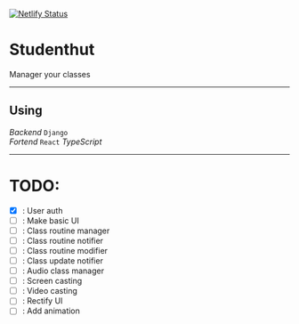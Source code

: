 [![Netlify Status](https://api.netlify.com/api/v1/badges/cee2f09d-d59c-48b0-9d6f-16a1ef616840/deploy-status)](https://app.netlify.com/sites/studypen/deploys)
# Studenthut
Manager your classes


----
## Using

*Backend* `Django` <br>
*Fortend* `React` _TypeScript_

----
# TODO:
  - [x] : User auth
  - [ ] : Make basic UI
  - [ ] : Class routine manager
  - [ ] : Class routine notifier
  - [ ] : Class routine modifier
  - [ ] : Class update notifier
  - [ ] : Audio class manager
  - [ ] : Screen casting
  - [ ] : Video casting
  - [ ] : Rectify UI
  - [ ] : Add animation
